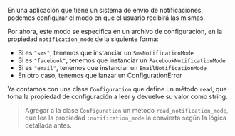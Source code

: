 En una aplicación que tiene un sistema de envío de notificaciones, podemos configurar el modo en que el usuario recibirá las mismas.

Por ahora, este modo se especifica en un archivo de configuracion, en la propiedad `notification_mode` de la siguiente forma:

* Si es `"sms"`, tenemos que instanciar un `SmsNotificationMode`
* Si es `"facebook"`, tenemos que instanciar un `FacebookNotificationMode`
* Si es `"email"`, tenemos que instanciar un `EmailNotificationMode`
* En otro caso, tenemos que lanzar un ConfigurationError

Ya contamos con una clase `Configuration` que define un método `read`, que toma la propiedad de configuración a leer y devuelve su valor como string.

> Agregar a la clase `Configuration` un método `read_notification_mode`, que lea la propiedad `:notification_mode` la convierta según la lógica detallada antes.

